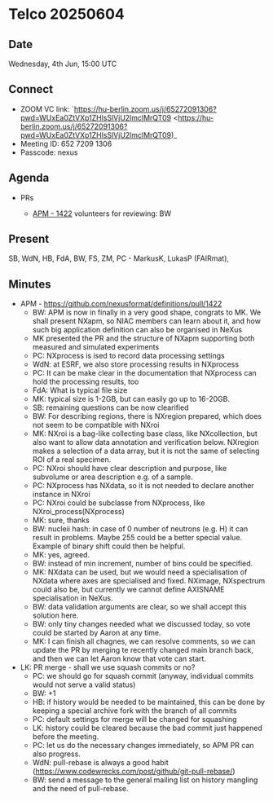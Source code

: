 Telco 20250604
==============

Date
----

Wednesday, 4th Jun, 15:00 UTC

Connect
-------

- ZOOM VC link: `https://hu-berlin.zoom.us/j/65272091306?pwd=WUxEa0ZtVXp1ZHlsSlVjU2lmclMrQT09 <https://hu-berlin.zoom.us/j/65272091306?pwd=WUxEa0ZtVXp1ZHlsSlVjU2lmclMrQT09)_
- Meeting ID: 652 7209 1306
- Passcode: nexus

Agenda
------

- PRs
  
  - [APM - 1422](https://github.com/nexusformat/definitions/pull/1422)
    volunteers for reviewing: BW

Present  
-------
SB, WdN, HB, FdA, BW, FS, ZM, PC - MarkusK, LukasP (FAIRmat), 

Minutes  
-------
- APM - https://github.com/nexusformat/definitions/pull/1422
  - BW: APM is now in finally in a very good shape, congrats to MK. We shall present NXapm, so NIAC members can learn about it, and how such big application definition can also be organised in NeXus
  - MK presented the PR and the structure of NXapm supporting both measured and simulated experiments
  - PC: NXprocess is ised to record data processing settings
  - WdN: at ESRF, we also store processing results in NXprocess
  - PC: It can be make clear in the documentation that NXprocess can hold the processing results, too
  - FdA: What is typical file size
  - MK: typical size is 1-2GB, but can easily go up to 16-20GB.
  - SB: remaining questions can be now clearified
  - BW: For describing regions, there is NXregion prepared, which does not seem to be compatible with NXroi
  - MK: NXroi is a bag-like collecting base class, like NXcollection, but also want to allow data annotation and verification below. NXregion makes a selection of a data array, but it is not the same of selecting ROI of a real specimen.
  - PC: NXroi should have clear description and purpose, like subvolume or area description e.g. of a sample.
  - PC: NXprocess has NXdata, so it is not needed to declare another instance in NXroi
  - PC: NXroi could be subclasse from NXprocess, like NXroi_process(NXprocess)
  - MK: sure, thanks
  - BW: nucleii hash: in case of 0 number of neutrons (e.g. H) it can result in problems. Maybe 255 could be a better special value. Example of binary shift could then be helpful.
  - MK: yes, agreed.
  - BW: instead of min increment, number of bins could be specified.
  - MK: NXdata can be used, but we would need a specialisation of NXdata where axes are specialised and fixed. NXimage, NXspectrum could also be, but currently we cannot define AXISNAME specialisation in NeXus.
  - BW: data validation arguments are clear, so we shall accept this solution here.
  - BW: only tiny changes needed what we discussed today, so vote could be started by Aaron at any time.
  - MK: I can finish all chagnes, we can resolve comments, so we can update the PR by merging te recently changed main branch back, and then we can let Aaron know that vote can start.
- LK: PR merge - shall we use squash commits or no?
  - PC: we should go for squash commit (anyway, individual commits would not serve a valid status)
  - BW: +1
  - HB: if history would be needed to be maintained, this can be done by keeping a special archive fork with the branch of all commits
  - PC: default settings for merge will be changed for squashing
  - LK: history could be cleared because the bad commit just happened before the meeting.
  - PC: let us do the necessary changes immediately, so APM PR can also progress.
  - WdN: pull-rebase is always a good habit (https://www.codewrecks.com/post/github/git-pull-rebase/)
  - BW: send a message to the general mailing list on history mangling and the need of pull-rebase.
